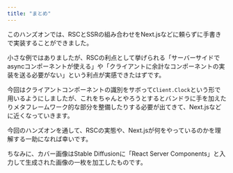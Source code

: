 ```yaml
---
title: "まとめ"
---
```


このハンズオンでは、RSCとSSRの組み合わせをNext.jsなどに頼らずに手書きで実装することができました。

小さな例ではありましたが、RSCの利点として挙げられる「サーバーサイドでasyncコンポーネントが使える」や「クライアントに余計なコンポーネントの実装を送る必要がない」という利点が実感できたはずです。

今回はクライアントコンポーネントの識別をサボって`Client.Clock`という形で用いるようにしましたが、これをちゃんとやろうとするとバンドラに手を加えたりメタフレームワーク的な部分を整備したりする必要が出てきて、Next.jsなどに近くなっていきます。

今回のハンズオンを通して、RSCの実態や、Next.jsが何をやっているのかを理解する一助になれば幸いです。

ちなみに、カバー画像はStable Diffusionに「React Server Components」と入力して生成された画像の一枚を加工したものです。